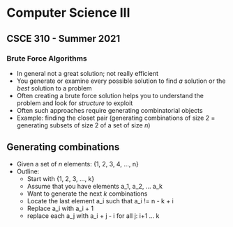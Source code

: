 
# Computer Science III
## CSCE 310 - Summer 2021
### Brute Force Algorithms

* In general not a great solution; not really efficient
* You generate or examine every possible solution to find *a* solution or the *best* solution to a problem
* Often creating a brute force solution helps you to understand the problem and look for *structure* to exploit
* Often such approaches require generating combinatorial objects
* Example: finding the closet pair (generating combinations of size 2 = generating subsets of size 2 of a set of size *n*)

## Generating combinations

* Given a set of *n* elements: {1, 2, 3, 4, ..., n}
* Outline:
  * Start with {1, 2, 3, ..., k}
  * Assume that you have elements a_1, a_2, ... a_k
  * Want to generate the next *k* combinations
  * Locate the last element a_i
  such that a_i != n - k + i
  * Replace a_i with a_i + 1
  * replace each a_j with a_i + j - i for all j: i+1 ... k

```c









```
